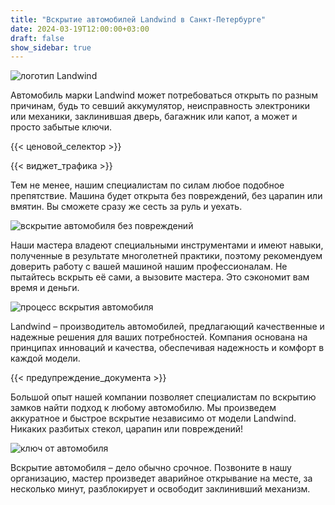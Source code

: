 ```yaml
---
title: "Вскрытие автомобилей Landwind в Санкт-Петербурге"
date: 2024-03-19T12:00:00+03:00
draft: false
show_sidebar: true
---
```


![логотип Landwind](landwind_logo.jpg)

Автомобиль марки Landwind может потребоваться открыть по разным причинам, будь то севший аккумулятор, неисправность электроники или механики, заклинившая дверь, багажник или капот, а может и просто забытые ключи.

{{< ценовой_селектор >}}

{{< виджет_трафика >}}

Тем не менее, нашим специалистам по силам любое подобное препятствие. Машина будет открыта без повреждений, без царапин или вмятин. Вы сможете сразу же сесть за руль и уехать.

![вскрытие автомобиля без повреждений](landwind_car.jpg)

Наши мастера владеют специальными инструментами и имеют навыки, полученные в результате многолетней практики, поэтому рекомендуем доверить работу с вашей машиной нашим профессионалам. Не пытайтесь вскрыть её сами, а вызовите мастера. Это сэкономит вам время и деньги.

![процесс вскрытия автомобиля](landwind_car_open.jpg)

Landwind – производитель автомобилей, предлагающий качественные и надежные решения для ваших потребностей. Компания основана на принципах инноваций и качества, обеспечивая надежность и комфорт в каждой модели.

{{< предупреждение_документа >}}

Большой опыт нашей компании позволяет специалистам по вскрытию замков найти подход к любому автомобилю. Мы произведем аккуратное и быстрое вскрытие независимо от модели Landwind. Никаких разбитых стекол, царапин или повреждений!

![ключ от автомобиля](landwind_car_key.jpg)

Вскрытие автомобиля – дело обычно срочное. Позвоните в нашу организацию, мастер произведет аварийное открывание на месте, за несколько минут, разблокирует и освободит заклинивший механизм.